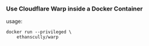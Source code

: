 ### Use Cloudflare Warp inside a Docker Container
usage:
```Shell
docker run --privileged \
	ethanscully/warp
```